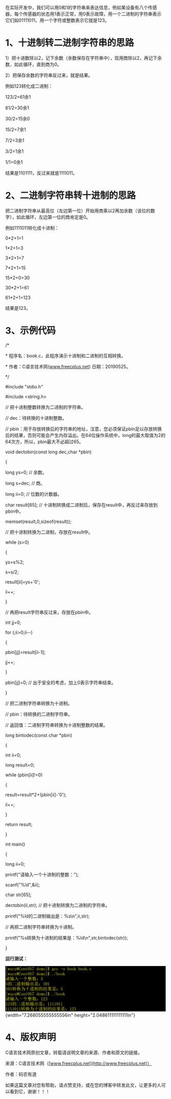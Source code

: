 在实际开发中，我们可以用0和1的字符串来表达信息，例如某设备有八个传感器，每个传感器的状态用1表示正常，用0表示故障，用一个二进制的字符串表示它们如01111011，用一个字符或整数表示它就是123。

# 1、十进制转二进制字符串的思路

1）把十进数除以2，记下余数（余数保存在字符串中），现用商除以2，再记下余数，如此循环，直到商为0。

2）把保存余数的字符串反过来，就是结果。

例如123转化成二进制：

123/2=61余1

61/2=30余1

30/2=15余0

15/2=7余1

7/2=3余1

3/2=1余1

1/1=0余1

结果是1101111，反过来就是1111011。

# 2、二进制字符串转十进制的思路

把二进制字符串从最高位（左边第一位）开始用商乘以2再加余数（该位的数字），如此循环，左边第一位的商肯定是0。

例如1111011转化成十进制：

0\*2+1=1

1\*2+1=3

3\*2+1=7

7\*2+1=15

15\*2+0=30

30\*2+1=61

61\*2+1=123

结果是123。

# 3、示例代码

/\*

\* 程序名：book.c，此程序演示十进制和二进制的互相转换。

\* 作者：C语言技术网(www.freecplus.net) 日期：20190525。

\*/

#include \"stdio.h\"

#include \<string.h\>

// 把十进制整数转换为二进制的字符串。

// dec：待转换的十进制整数。

//
pbin：用于存放转换后的字符串的地址，注意，您必须保证pbin足以存放转换后的结果，否则可能会产生内存溢出。在64位操作系统中，long的最大取值为2的64次方，所以，pbin最大不必超过65。

void dectobin(const long dec,char \*pbin)

{

long ys=0; // 余数。

long s=dec; // 商。

long ii=0; // 位数的计数器。

char result\[65\]; //
十进制转换成二进制后，保存在result中，再反过来存放到pbin中。

memset(result,0,sizeof(result));

// 把十进制转换为二进制，存放在result中。

while (s\>0)

{

ys=s%2;

s=s/2;

result\[ii\]=ys+\'0\';

ii++;

}

// 再把result字符串反过来，存放在pbin中。

int jj=0;

for (;ii\>0;ii\--)

{

pbin\[jj\]=result\[ii-1\];

jj++;

}

pbin\[jj\]=0; // 出于安全的考虑，加上0表示字符串结束。

}

// 把二进制字符串转换为十进制。

// pbin：待转换的二进制字符串。

// 返回值：二进制字符串转换为十进制整数的结果。

long bintodec(const char \*pbin)

{

int ii=0;

long result=0;

while (pbin\[ii\]!=0)

{

result=result\*2+(pbin\[ii\]-\'0\');

ii++;

}

return result;

}

int main()

{

long ii=0;

printf(\"请输入一个十进制的整数：\");

scanf(\"%ld\",&ii);

char str\[65\];

dectobin(ii,str); // 把十进制转换为二进制的字符串。

printf(\"%ld的二进制输出是：%s\\n\",ii,str);

// 再把二进制字符串转换为十进制。

printf(\"%s转换为十进制的结果是：%ld\\n\",str,bintodec(str));

}

**运行测试：**

![](/images/62/media/image1.png){width="7.268055555555556in"
height="2.048611111111111in"}

# 4、版权声明

C语言技术网原创文章，转载请说明文章的来源、作者和原文的链接。

来源：C语言技术网（[www.freecplus.net](http://www.freecplus.net)）

作者：码农有道

如果这篇文章对您有帮助，请点赞支持，或在您的博客中转发此文，让更多的人可以看到它，谢谢！！！
